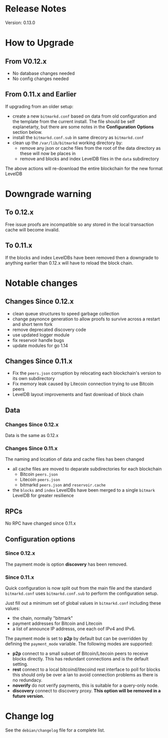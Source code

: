 # Release Notes

Version: 0.13.0

# How to Upgrade

## From V0.12.x

* No database changes needed
* No config changes needed


## From 0.11.x and Earlier

If upgrading from an older setup:

* create a new `bitmarkd.conf` based on data from old configuration
  and the template from the current install.  The file should be self
  explanetarty, but there are some notes in the **Configuration
  Options** section below.
* install the `bitmarkd.conf.sub` in same direcory as `bitmarkd.conf`
* clean up the `/var/lib/bitmarkd` working directory by:
  + remove any json or cache files from the root of the data directory
    as these will now be places in
  + remove and blocks and index LevelDB files in the `data`
    subdirectory

The above actions will re-download the entire blockchain for the new format LevelDB


# Downgrade warning

## To 0.12.x

Free issue proofs are incompatible so any stored in the local
transaction cache will become invalid.

## To 0.11.x

If the blocks and index LevelDBs have been removed then a downgrade to
anything earlier than 0.12.x will have to reload the block chain.


# Notable changes

## Changes Since 0.12.x

* clean queue structures to speed garbage collection
* change paynonce generation to allow proofs to survive across a
  restart and short term fork
* remove deprecated discovery code
* use updated logger module
* fix reservoir handle bugs
* update modules for go 1.14

## Changes Since 0.11.x

* Fix the `peers.json` corruption by relocating each blockchain's
  version to its own subdirectory
* Fix memory leak caused by Litecoin connection trying to use Bitcoin
  peers
* LevelDB layout improvements and fast download of block chain

## Data

### Changes Since 0.12.x

Data is the same as 0.12.x

### Changes Since 0.11.x

The naming and location of data and cache files has been changed

* all cache files are moved to deparate subdirectories for each blockchain
  + Bitcoin `peers.json`
  + Litecoin `peers.json`
  + bitmarkd `peers.json` and `reservoir.cache`
* the `blocks` and `index` LevelDBs have been merged to a single
  `bitmark` LevelDB for greater resilience

## RPCs

No RPC have changed since 0.11.x


## Configuration options

### Since 0.12.x

The payment mode is option **discovery** has been removed.

### Since 0.11.x

Quick configuration is now split out from the main file and the
standard `bitmarkd.conf` uses `bitmarkd.conf.sub` to perform the
configuration setup.

Just fill out a minimum set of global values in `bitmarkd.conf`
including these values:

* the chain, normally "bitmark"
* payment addresses for Bitcoin and Litecoin
* a list of announce IP addresss, one each oof IPv4 and IPv6.

The payment mode is set to **p2p** by default but can be overridden by defining the `payment_mode` variable.  The following modes are supported:

* **p2p** connect to a small subset of Bitcoin/Litecoin peers to
  receive blocks directly.  This has redundant connections and is the
  default setting.
* **rest** connect to a local bitcoind/litecoind rest interface to
  poll for blocks this should only be over a lan to avoid connection problems as there is no redundacy.
* **noverify** do not verify payments, this is suitable for a query-only node.
* **discovery** connect to discovery proxy.  **This option will be removed in a future version.**


# Change log

See the `debian/changelog` file for a complete list.
